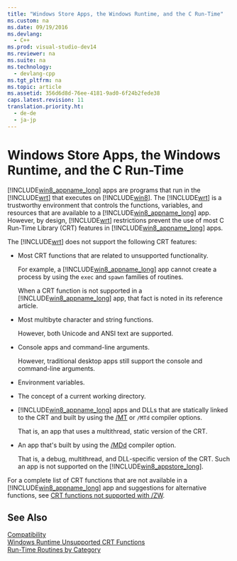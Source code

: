 ```yaml
---
title: "Windows Store Apps, the Windows Runtime, and the C Run-Time"
ms.custom: na
ms.date: 09/19/2016
ms.devlang: 
  - C++
ms.prod: visual-studio-dev14
ms.reviewer: na
ms.suite: na
ms.technology: 
  - devlang-cpp
ms.tgt_pltfrm: na
ms.topic: article
ms.assetid: 356d6d8d-76ee-4181-9ad0-6f24b2fede38
caps.latest.revision: 11
translation.priority.ht: 
  - de-de
  - ja-jp
---
```

# Windows Store Apps, the Windows Runtime, and the C Run-Time
[!INCLUDE[win8_appname_long](../vs140/includes/win8_appname_long_md.md)] apps are programs that run in the [!INCLUDE[wrt](../vs140/includes/wrt_md.md)] that executes on [!INCLUDE[win8](../vs140/includes/win8_md.md)].  The [!INCLUDE[wrt](../vs140/includes/wrt_md.md)] is a trustworthy environment that controls the functions, variables, and resources that are available to a [!INCLUDE[win8_appname_long](../vs140/includes/win8_appname_long_md.md)] app. However, by design, [!INCLUDE[wrt](../vs140/includes/wrt_md.md)] restrictions prevent the use of most C Run-Time Library (CRT) features in [!INCLUDE[win8_appname_long](../vs140/includes/win8_appname_long_md.md)] apps.  
  
 The [!INCLUDE[wrt](../vs140/includes/wrt_md.md)] does not support the following CRT features:  
  
-   Most CRT functions that are related to unsupported functionality.  
  
     For example, a [!INCLUDE[win8_appname_long](../vs140/includes/win8_appname_long_md.md)] app cannot create a process by using the `exec` and `spawn` families of routines.  
  
     When a CRT function is not supported in a [!INCLUDE[win8_appname_long](../vs140/includes/win8_appname_long_md.md)] app, that fact is noted in its reference article.  
  
-   Most multibyte character and string functions.  
  
     However, both Unicode and ANSI text are supported.  
  
-   Console apps and command-line arguments.  
  
     However, traditional desktop apps still support the console and command-line arguments.  
  
-   Environment variables.  
  
-   The concept of a current working directory.  
  
-   [!INCLUDE[win8_appname_long](../vs140/includes/win8_appname_long_md.md)] apps and DLLs that are statically linked to the CRT and built by using the [/MT](../Topic/-MD,%20-MT,%20-LD%20\(Use%20Run-Time%20Library\).md) or `/MTd` compiler options.  
  
     That is, an app that uses a multithread, static version of the CRT.  
  
-   An app that's built by using the [/MDd](../Topic/-MD,%20-MT,%20-LD%20\(Use%20Run-Time%20Library\).md) compiler option.  
  
     That is, a debug, multithread, and DLL-specific version of the CRT. Such an app is not supported on the [!INCLUDE[win8_appstore_long](../vs140/includes/win8_appstore_long_md.md)].  
  
 For a complete list of CRT functions that are not available in a [!INCLUDE[win8_appname_long](../vs140/includes/win8_appname_long_md.md)] app and suggestions for alternative functions, see [CRT functions not supported with /ZW](http://msdn.microsoft.com/library/windows/apps/jj606124.aspx).  
  
## See Also  
 [Compatibility](../vs140/Compatibility.md)   
 [Windows Runtime Unsupported CRT Functions](../vs140/Windows-Runtime-Unsupported-CRT-Functions.md)   
 [Run-Time Routines by Category](../vs140/Run-Time-Routines-by-Category.md)